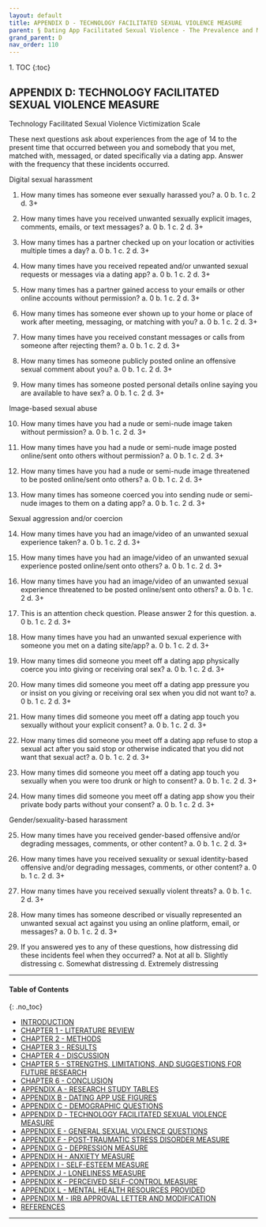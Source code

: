```yaml
---
layout: default
title: APPENDIX D - TECHNOLOGY FACILITATED SEXUAL VIOLENCE MEASURE       
parent: § Dating App Facilitated Sexual Violence - The Prevalence and Mental Health Effects  
grand_parent: D 
nav_order: 110 
---
```

<style>
.dont-break-out {
  /* These are technically the same, but use both */
  overflow-wrap: break-word;
  word-wrap: break-word;

     -ms-word-break: break-all;
  /* This is the dangerous one in WebKit, as it breaks things wherever */
  word-break: break-all;
  /* Instead use this non-standard one: */
  word-break: break-word;
}

.youtube-container {
    position: relative;
    width: 100%;
    height: 0;
    padding-bottom: 56.25%;
}
.youtube-video {
    position: absolute;
    top: 0;
    left: 0;
    width: 100%;
    height: 100%;
}

</style>

<div class="dont-break-out" markdown="1">
1. TOC
{:toc}

## APPENDIX D: TECHNOLOGY FACILITATED SEXUAL VIOLENCE MEASURE

Technology Facilitated Sexual Violence Victimization Scale

These next questions ask about experiences from the age of 14 to the present time that occurred between you and somebody that you met, matched with, messaged, or dated specifically via a dating app. Answer with the frequency that these incidents occurred.

Digital sexual harassment 

1. How many times has someone ever sexually harassed you?
    a. 0
    b. 1
    c. 2
    d. 3+

2. How many times have you received unwanted sexually explicit images, comments, emails, or text messages?
    a. 0
    b. 1
    c. 2
    d. 3+

3. How many times has a partner checked up on your location or activities multiple times a day?
    a. 0
    b. 1
    c. 2
    d. 3+

4. How many times have you received repeated and/or unwanted sexual requests or messages via a dating app?
    a. 0
    b. 1
    c. 2
    d. 3+

5. How many times has a partner gained access to your emails or other online accounts without permission?
    a. 0
    b. 1
    c. 2
    d. 3+

6. How many times has someone ever shown up to your home or place of work after meeting, messaging, or matching with you?
    a. 0
    b. 1
    c. 2
    d. 3+

7. How many times have you received constant messages or calls from someone after rejecting them?
    a. 0
    b. 1
    c. 2
    d. 3+

8. How many times has someone publicly posted online an offensive sexual comment about you?
    a. 0
    b. 1
    c. 2
    d. 3+

9. How many times has someone posted personal details online saying you are available to have sex?
    a. 0
    b. 1
    c. 2
    d. 3+

Image-based sexual abuse

10. How many times have you had a nude or semi-nude image taken without permission?
    a. 0
    b. 1
    c. 2
    d. 3+

11. How many times have you had a nude or semi-nude image posted online/sent onto others without permission?
    a. 0
    b. 1
c. 2
d. 3+

12. How many times have you had a nude or semi-nude image threatened to be posted online/sent onto others?
    a. 0
    b. 1
    c. 2
    d. 3+

13. How many times has someone coerced you into sending nude or semi-nude images to them on a dating app?
    a. 0
    b. 1
    c. 2
    d. 3+

Sexual aggression and/or coercion

14. How many times have you had an image/video of an unwanted sexual experience taken?
    a. 0
    b. 1
    c. 2
    d. 3+

15. How many times have you had an image/video of an unwanted sexual experience posted online/sent onto others?
    a. 0
    b. 1
    c. 2
    d. 3+

16. How many times have you had an image/video of an unwanted sexual experience threatened to be posted online/sent onto others?
    a. 0
    b. 1
    c. 2
    d. 3+

17. This is an attention check question. Please answer 2 for this question.
    a. 0
    b. 1
    c. 2
    d. 3+

18. How many times have you had an unwanted sexual experience with someone you met on a dating site/app?
    a. 0
    b. 1
    c. 2
    d. 3+

19. How many times did someone you meet off a dating app physically coerce you into giving or receiving oral sex?
    a. 0
    b. 1
    c. 2
    d. 3+

20. How many times did someone you meet off a dating app pressure you or insist on you giving or receiving oral sex when you did not want to?
    a. 0
    b. 1
    c. 2
    d. 3+

21. How many times did someone you meet off a dating app touch you sexually without your explicit consent?
    a. 0
    b. 1
    c. 2
    d. 3+

22. How many times did someone you meet off a dating app refuse to stop a sexual act after you said stop or otherwise indicated that you did not want that sexual act?
    a. 0
    b. 1
    c. 2
    d. 3+

23. How many times did someone you meet off a dating app touch you sexually when you were too drunk or high to consent?
    a. 0
    b. 1
    c. 2
    d. 3+

24. How many times did someone you meet off a dating app show you their private body parts without your consent?
    a. 0
    b. 1
    c. 2
    d. 3+

Gender/sexuality-based harassment 

25. How many times have you received gender-based offensive and/or degrading messages, comments, or other content?
    a. 0
    b. 1
    c. 2
    d. 3+

26. How many times have you received sexuality or sexual identity-based offensive and/or degrading messages, comments, or other content?
    a. 0
    b. 1
    c. 2
    d. 3+

27. How many times have you received sexually violent threats?
    a. 0
    b. 1
    c. 2
    d. 3+

28. How many times has someone described or visually represented an unwanted sexual act against you using an online platform, email, or messages?
    a. 0
    b. 1
    c. 2
    d. 3+

29. If you answered yes to any of these questions, how distressing did these incidents feel when they occurred?
    a. Not at all
    b. Slightly distressing
    c. Somewhat distressing
    d. Extremely distressing

***

#### Table of Contents
{: .no_toc}

<ul><li> <a href="/docs/D/dating-app-facilitated-sexual-violence-the-prevalence-and-mental-health-effects-1/">INTRODUCTION</a></li><li> <a href="/docs/D/dating-app-facilitated-sexual-violence-the-prevalence-and-mental-health-effects-2/">CHAPTER 1 - LITERATURE REVIEW</a></li><li> <a href="/docs/D/dating-app-facilitated-sexual-violence-the-prevalence-and-mental-health-effects-3/">CHAPTER 2 - METHODS</a></li><li> <a href="/docs/D/dating-app-facilitated-sexual-violence-the-prevalence-and-mental-health-effects-4/">CHAPTER 3 - RESULTS</a></li><li> <a href="/docs/D/dating-app-facilitated-sexual-violence-the-prevalence-and-mental-health-effects-5/">CHAPTER 4 - DISCUSSION</a></li><li> <a href="/docs/D/dating-app-facilitated-sexual-violence-the-prevalence-and-mental-health-effects-6/">CHAPTER 5 - STRENGTHS, LIMITATIONS, AND SUGGESTIONS FOR FUTURE RESEARCH</a></li><li> <a href="/docs/D/dating-app-facilitated-sexual-violence-the-prevalence-and-mental-health-effects-7/">CHAPTER 6 - CONCLUSION</a></li><li> <a href="/docs/D/dating-app-facilitated-sexual-violence-the-prevalence-and-mental-health-effects-8/">APPENDIX A - RESEARCH STUDY TABLES</a></li><li> <a href="/docs/D/dating-app-facilitated-sexual-violence-the-prevalence-and-mental-health-effects-9/">APPENDIX B - DATING APP USE FIGURES</a></li><li> <a href="/docs/D/dating-app-facilitated-sexual-violence-the-prevalence-and-mental-health-effects-10/">APPENDIX C - DEMOGRAPHIC QUESTIONS</a></li><li> <a href="/docs/D/dating-app-facilitated-sexual-violence-the-prevalence-and-mental-health-effects-11/">APPENDIX D - TECHNOLOGY FACILITATED SEXUAL VIOLENCE MEASURE</a></li><li> <a href="/docs/D/dating-app-facilitated-sexual-violence-the-prevalence-and-mental-health-effects-12/">APPENDIX E - GENERAL SEXUAL VIOLENCE QUESTIONS</a></li><li> <a href="/docs/D/dating-app-facilitated-sexual-violence-the-prevalence-and-mental-health-effects-13/">APPENDIX F - POST-TRAUMATIC STRESS DISORDER MEASURE</a></li><li> <a href="/docs/D/dating-app-facilitated-sexual-violence-the-prevalence-and-mental-health-effects-14/">APPENDIX G - DEPRESSION MEASURE</a></li><li> <a href="/docs/D/dating-app-facilitated-sexual-violence-the-prevalence-and-mental-health-effects-15/">APPENDIX H - ANXIETY MEASURE</a></li><li> <a href="/docs/D/dating-app-facilitated-sexual-violence-the-prevalence-and-mental-health-effects-16/">APPENDIX I - SELF-ESTEEM MEASURE</a></li><li> <a href="/docs/D/dating-app-facilitated-sexual-violence-the-prevalence-and-mental-health-effects-17/">APPENDIX J - LONELINESS MEASURE</a></li><li> <a href="/docs/D/dating-app-facilitated-sexual-violence-the-prevalence-and-mental-health-effects-18/">APPENDIX K - PERCEIVED SELF-CONTROL MEASURE</a></li><li> <a href="/docs/D/dating-app-facilitated-sexual-violence-the-prevalence-and-mental-health-effects-19/">APPENDIX L - MENTAL HEALTH RESOURCES PROVIDED</a></li><li> <a href="/docs/D/dating-app-facilitated-sexual-violence-the-prevalence-and-mental-health-effects-20/">APPENDIX M - IRB APPROVAL LETTER AND MODIFICATION</a></li><li> <a href="/docs/D/dating-app-facilitated-sexual-violence-the-prevalence-and-mental-health-effects-21/">REFERENCES</a></li></ul>

***

</div>
